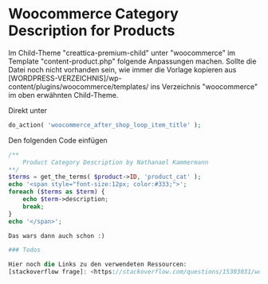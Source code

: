 # Woocommerce Category Description for Products

Im Child-Theme "creattica-premium-child" unter "woocommerce" im Template "content-product.php"
folgende Anpassungen machen. Sollte die Datei noch nicht vorhanden sein, wie immer die Vorlage
kopieren aus [WORDPRESS-VERZEICHNIS]/wp-content/plugins/woocommerce/templates/ ins Verzeichnis "woocommerce"
im oben erwähnten Child-Theme.

Direkt unter 
```php
do_action( 'woocommerce_after_shop_loop_item_title' );
```

Den folgenden Code einfügen
```php
/**
    Product Category Description by Nathanael Kammermann
**/
$terms = get_the_terms( $product->ID, 'product_cat' );
echo '<span style="font-size:12px; color:#333;">';
foreach ($terms as $term) {
    echo $term->description;
    break;
}
echo '</span>';

Das wars dann auch schon :)

### Todos

Hier noch die Links zu den verwendeten Ressourcen:
[stackoverflow frage]: <https://stackoverflow.com/questions/15303031/woocommerce-get-category-for-product-page>
